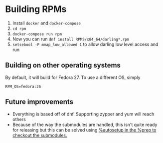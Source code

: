 # Building RPMs

1. Install `docker` and `docker-compose`
2. `cd rpm`
3. `docker-compose run rpm`
4. Now you can run `dnf install RPMS/x84_64/darling*.rpm`
5. `setsebool -P mmap_low_allowed 1` to allow darling low level access and run

## Building on other operating systems

By default, it will build for Fedora 27. To use a different OS, simply

    RPM_OS=fedora:26

## Future improvements

- Everything is based off of dnf. Supporting zypper and yum will reach others
- Because of the way the submodules are handled, this isn't quite ready for releasing but this can be solved using [%autosetup in the %prep to checkout the submodules.](https://fedoraproject.org/wiki/Packaging:SourceURL#Git_Submodules)